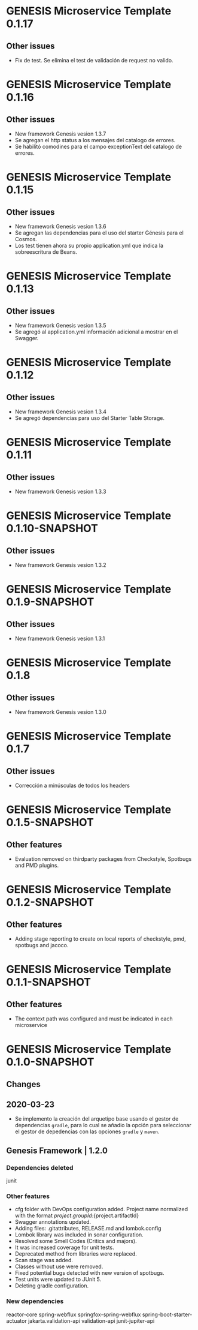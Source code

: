 # GENESIS Microservice Template 0.1.17

## Other issues
* Fix de test. Se elimina el test de validación de request no valido.

# GENESIS Microservice Template 0.1.16

## Other issues
* New framework Genesis vesion 1.3.7
* Se agregan el http status a los mensajes del catalogo de errores.
* Se habilitó comodines para el campo exceptionText del catalogo de errores.

# GENESIS Microservice Template 0.1.15

## Other issues
* New framework Genesis vesion 1.3.6
* Se agregan las dependencias para el uso del starter Génesis para el Cosmos.
* Los test tienen ahora su propio application.yml que indica la sobreescritura de Beans.

# GENESIS Microservice Template 0.1.13

## Other issues
* New framework Genesis vesion 1.3.5
* Se agregó al application.yml información adicional a mostrar en el Swagger.

# GENESIS Microservice Template 0.1.12

## Other issues
* New framework Genesis vesion 1.3.4
* Se agregó dependencias para uso del Starter Table Storage.

# GENESIS Microservice Template 0.1.11

## Other issues
* New framework Genesis vesion 1.3.3

# GENESIS Microservice Template 0.1.10-SNAPSHOT

## Other issues
* New framework Genesis vesion 1.3.2

# GENESIS Microservice Template 0.1.9-SNAPSHOT

## Other issues
* New framework Genesis vesion 1.3.1

# GENESIS Microservice Template 0.1.8

## Other issues
* New framework Genesis vesion 1.3.0

# GENESIS Microservice Template 0.1.7

## Other issues
* Corrección a minúsculas de todos los headers

# GENESIS Microservice Template 0.1.5-SNAPSHOT

## Other features
* Evaluation removed on thirdparty packages from Checkstyle, Spotbugs and PMD plugins.

# GENESIS Microservice Template 0.1.2-SNAPSHOT

## Other features
* Adding stage reporting to create on local reports of checkstyle, pmd, spotbugs and jacoco.

# GENESIS Microservice Template 0.1.1-SNAPSHOT

## Other features
* The context path was configured and must be indicated in each microservice

# GENESIS Microservice Template 0.1.0-SNAPSHOT

## Changes
## 2020-03-23

* Se implemento la creación del arquetipo base usando el gestor de dependencias `gradle`, para lo cual se añadio la opción para seleccionar el gestor de depedencias con las opciones `gradle` y `maven`.

## Genesis Framework | 1.2.0

### Dependencies deleted
junit

### Other features
* cfg folder with DevOps configuration added.
Project name normalized with the format ${project.groupId}:${project.artifactId}
* Swagger annotations updated.
* Adding files: .gitattributes, RELEASE.md and lombok.config
* Lombok library was included in sonar configuration.
* Resolved some Smell Codes (Critics and majors).
* It was increased coverage for unit tests.
* Deprecated method from libraries were replaced.
* Scan stage was added.
* Classes without use were removed.
* Fixed potential bugs detected with new version of spotbugs.
* Test units were updated to JUnit 5.
* Deleting gradle configuration.

### New dependencies
reactor-core
spring-webflux
springfox-spring-webflux
spring-boot-starter-actuator
jakarta.validation-api
validation-api
junit-jupiter-api
